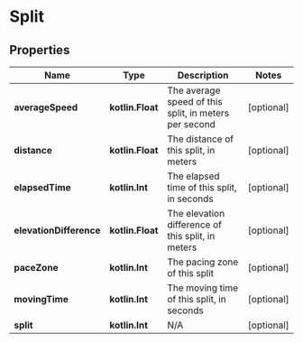 
# Split

## Properties
Name | Type | Description | Notes
------------ | ------------- | ------------- | -------------
**averageSpeed** | **kotlin.Float** | The average speed of this split, in meters per second |  [optional]
**distance** | **kotlin.Float** | The distance of this split, in meters |  [optional]
**elapsedTime** | **kotlin.Int** | The elapsed time of this split, in seconds |  [optional]
**elevationDifference** | **kotlin.Float** | The elevation difference of this split, in meters |  [optional]
**paceZone** | **kotlin.Int** | The pacing zone of this split |  [optional]
**movingTime** | **kotlin.Int** | The moving time of this split, in seconds |  [optional]
**split** | **kotlin.Int** | N/A |  [optional]




